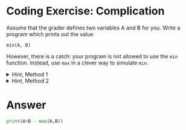 # Coding Exercise: Complication

Assume that the grader defines two variables A and B for you. Write a program which prints out the value
```
min(A, B)
```

However, there is a catch: your program is not allowed to use the `min` function. Instead, use `max` in a clever way to simulate `min`.
<details>
  <summary>
    Hint, Method 1
  </summary>
  
  ![image](https://user-images.githubusercontent.com/86063895/236968278-a63ab6e8-87ff-4530-a0b3-d8656ddd3dd3.png)

</details>

<details>
  <summary>
    Hint, Method 2
  </summary>
  
 ![image](https://user-images.githubusercontent.com/86063895/236968471-329e05fd-c63d-4395-8941-c3aa04c0f327.png)

</details>

# Answer 
```python
print(A+B - max(A,B))
